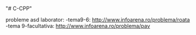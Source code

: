 "# C-CPP" 

probleme asd laborator: 
-tema9-6: http://www.infoarena.ro/problema/roata
-tema 9-facultativa: http://www.infoarena.ro/problema/pav